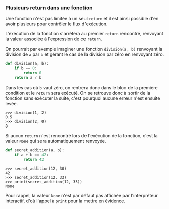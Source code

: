### Plusieurs return dans une fonction

Une fonction n'est pas limitée à un seul `return` et il est ainsi possible d'en avoir plusieurs pour contrôler le flux d'exécution.

L'exécution de la fonction s'arrêtera au premier `return` rencontré, renvoyant la valeur associée à l'expression de ce `return`.

On pourrait par exemple imaginer une fonction `division(a, b)` renvoyant la division de `a` par `b` et gérant le cas de la division par zéro en renvoyant zéro.

```python
def division(a, b):
    if b == 0:
        return 0
    return a / b
```

Dans les cas où `b` vaut zéro, on rentrera donc dans le bloc de la première condition et le `return` sera exécuté.
On se retrouve donc à sortir de la fonction sans exécuter la suite, c'est pourquoi aucune erreur n'est ensuite levée.

```pycon
>>> division(1, 2)
0.5
>>> division(2, 0)
0
```

Si aucun `return` n'est rencontré lors de l'exécution de la fonction, c'est la valeur `None` qui sera automatiquement renvoyée.

```python
def secret_addition(a, b):
    if a + b == 42:
        return 42
```

```pycon
>>> secret_addition(12, 30)
42
>>> secret_addition(12, 33)
>>> print(secret_addition(12, 33))
None
```

Pour rappel, la valeur `None` n'est par défaut pas affichée par l'interpréteur interactif, d'où l'appel à `print` pour la mettre en évidence.

